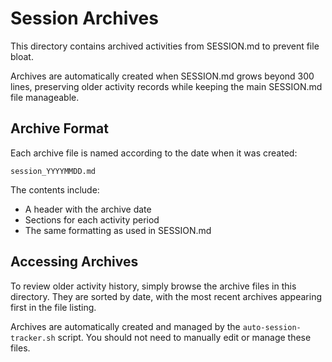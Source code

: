 # Session Archives

This directory contains archived activities from SESSION.md to prevent file bloat.

Archives are automatically created when SESSION.md grows beyond 300 lines, preserving older activity records while keeping the main SESSION.md file manageable.

## Archive Format

Each archive file is named according to the date when it was created:
```
session_YYYYMMDD.md
```

The contents include:
- A header with the archive date
- Sections for each activity period
- The same formatting as used in SESSION.md

## Accessing Archives

To review older activity history, simply browse the archive files in this directory. They are sorted by date, with the most recent archives appearing first in the file listing.

Archives are automatically created and managed by the `auto-session-tracker.sh` script. You should not need to manually edit or manage these files.